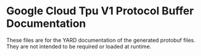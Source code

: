 # Google Cloud Tpu V1 Protocol Buffer Documentation

These files are for the YARD documentation of the generated protobuf files.
They are not intended to be required or loaded at runtime.
